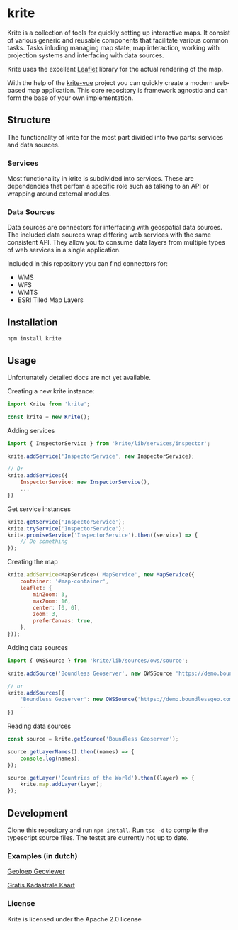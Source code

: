# krite
Krite is a collection of tools for quickly setting up interactive maps. It consist of various generic and reusable components that facilitate various common tasks. Tasks inluding managing map state, map interaction, working with projection systems and interfacing with data sources.

Krite uses the excellent [Leaflet](https://github.com/Leaflet/Leaflet) library for the actual rendering of the map.

With the help of the [krite-vue](https://github.com/geoloep/krite-vue) project you can quickly create a modern web-based map application. This core repository is framework agnostic and can form the base of your own implementation.

## Structure
The functionality of krite for the most part divided into two parts: services and data sources.

### Services
Most functionality in krite is subdivided into services. These are dependencies that perfom a specific role such as talking to an API or wrapping around external modules.

### Data Sources
Data sources are connectors for interfacing with geospatial data sources. The included data sources wrap differing web services with the same consistent API. They allow you to consume data layers from multiple types of web services in a single application.

Included in this repository you can find connectors for:

* WMS
* WFS
* WMTS
* ESRI Tiled Map Layers

## Installation
```
npm install krite
```

## Usage
Unfortunately detailed docs are not yet available.

Creating a new krite instance:
```javascript
import Krite from 'krite';

const krite = new Krite();
```

Adding services
```javascript
import { InspectorService } from 'krite/lib/services/inspector';

krite.addService('InspectorService', new InspectorService);

// Or
krite.addServices({
    InspectorService: new InspectorService(),
    ...
})
```

Get service instances
```javascript
krite.getService('InspectorService');
krite.tryService('InspectorService');
krite.promiseService('InspectorService').then((service) => {
    // Do something    
});
```

Creating the map
```javascript
krite.addService<MapService>('MapService', new MapService({
    container: '#map-container',
    leaflet: {
        minZoom: 3,
        maxZoom: 16,
        center: [0, 0],
        zoom: 3,
        preferCanvas: true,
    },
}));
```

Adding data sources
```javascript
import { OWSSource } from 'krite/lib/sources/ows/source';

krite.addSource('Boundless Geoserver', new OWSSource 'https://demo.boundlessgeo.com/geoserver/ows'));

// or
krite.addSources({
    'Boundless Geoserver': new OWSSource('https://demo.boundlessgeo.com/geoserver/ows'),
    ...
})
```

Reading data sources
```javascript
const source = krite.getSource('Boundless Geoserver');

source.getLayerNames().then((names) => {
    console.log(names);
});

source.getLayer('Countries of the World').then((layer) => {
    krite.map.addLayer(layer);
});
```

## Development
Clone this repository and run `npm install`. Run `tsc -d` to compile the typescript source files. The testst are currently not up to date.

### Examples (in dutch)
[Geoloep Geoviewer](http://kaart.geoloep.nl/)

[Gratis Kadastrale Kaart](https://perceelloep.nl/)

### License
Krite is licensed under the Apache 2.0 license
